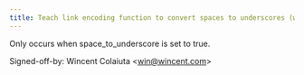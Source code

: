 ```yaml
---
title: Teach link encoding function to convert spaces to underscores (wikitext, b435829)
---
```


Only occurs when space\_to\_underscore is set to true.

Signed-off-by: Wincent Colaiuta &lt;win@wincent.com&gt;
